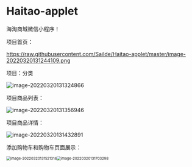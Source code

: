 # Haitao-applet
海淘商城微信小程序！



项目首页：

https://raw.githubusercontent.com/Sailde/Haitao-applet/master/image-20220320131244109.png



项目：分类

![image-20220320131324866](C:\Users\Sail\AppData\Roaming\Typora\typora-user-images\image-20220320131324866.png)



项目商品列表：

![image-20220320131356946](C:\Users\Sail\AppData\Roaming\Typora\typora-user-images\image-20220320131356946.png)

项目商品详情：

![image-20220320131432891](C:\Users\Sail\AppData\Roaming\Typora\typora-user-images\image-20220320131432891.png)

添加购物车和购物车页面展示：

<img src="C:\Users\Sail\AppData\Roaming\Typora\typora-user-images\image-20220320131521314.png" alt="image-20220320131521314" style="zoom: 67%;" /><img src="C:\Users\Sail\AppData\Roaming\Typora\typora-user-images\image-20220320131703298.png" alt="image-20220320131703298" style="zoom: 67%;" />

